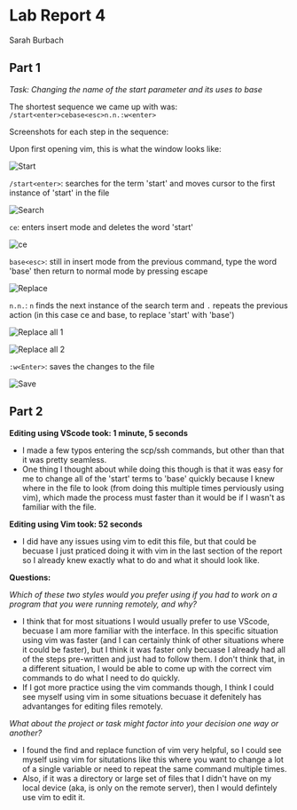 # Lab Report 4

Sarah Burbach

## Part 1

*Task: Changing the name of the start parameter and its uses to base*

The shortest sequence we came up with was:
`/start<enter>cebase<esc>n.n.:w<enter>`

Screenshots for each step in the sequence:

Upon first opening vim, this is what the window looks like:

![Start](lab-report-images/lr4-start.png)


`/start<enter>`: searches for the term 'start' and moves cursor to the first instance of 'start' in the file

![Search](lab-report-images/lr4-search.png)

`ce`: enters insert mode and deletes the word 'start'

![ce](lab-report-images/lr4-ce.png)

`base<esc>`: still in insert mode from the previous command, type the word 'base' then return to normal mode by pressing escape

![Replace](lab-report-images/lr4-replace.png)

`n.n.`: `n` finds the next instance of the search term and `.` repeats the previous action (in this case ce and base<esc>, to replace 'start' with 'base')

![Replace all 1](lab-report-images/lr4-replace-all.png)

![Replace all 2](lab-report-images/lr4-replace-all2.png)

`:w<Enter>`: saves the changes to the file

![Save](lab-report-images/lr4-save.png)

## Part 2

**Editing using VScode took: 1 minute, 5 seconds**

* I made a few typos entering the scp/ssh commands, but other than that it was pretty seamless.
* One thing I thought about while doing this though is that it was easy for me to change all of the 'start' terms to 'base' quickly because I knew where in the file to look (from doing this multiple times perviously using vim), which made the process must faster than it would be if I wasn't as familiar with the file. 

**Editing using Vim took: 52 seconds**

* I did have any issues using vim to edit this file, but that could be becuase I just praticed doing it with vim in the last section of the report so I already knew exactly what to do and what it should look like. 

**Questions:**

*Which of these two styles would you prefer using if you had to work on a program that you were running remotely, and why?*
* I think that for most situations I would usually prefer to use VScode, becuase I am more familiar with the interface. In this specific situation using vim was faster (and I can certainly think of other situations where it could be faster), but I think it was faster only becuase I already had all of the steps pre-written and just had to follow them. I don't think that, in a different situation, I would be able to come up with the correct vim commands to do what I need to do quickly.
* If I got more practice using the vim commands though, I think I could see myself using vim in some situations becuase it defenitely has advantanges for editing files remotely. 


*What about the project or task might factor into your decision one way or another?*
* I found the find and replace function of vim very helpful, so I could see myself using vim for situtations like this where you want to change a lot of a single variable or need to repeat the same command multiple times. 
* Also, if it was a directory or large set of files that I didn't have on my local device (aka, is only on the remote server), then I would defintely use vim to edit it. 

